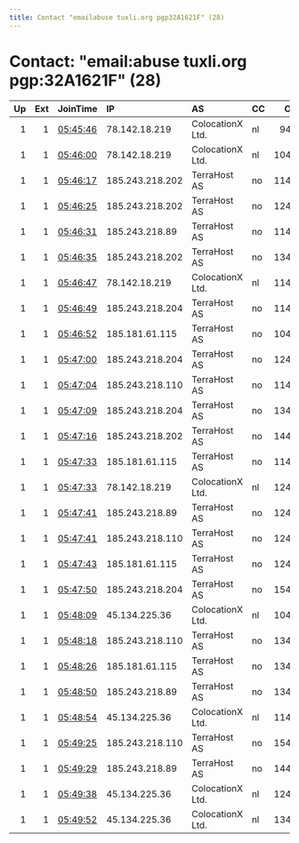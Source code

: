 ```yaml
---
title: Contact "emailabuse tuxli.org pgp32A1621F" (28)
---
```


# Contact: "email:abuse tuxli.org pgp:32A1621F" (28)

|   Up |   Ext | JoinTime                                                                                              | IP              | AS               | CC   |   ORp |   Dirp | OS    | Version   | Nickname   |   eFamMembers |
|-----:|------:|:------------------------------------------------------------------------------------------------------|:----------------|:-----------------|:-----|------:|-------:|:------|:----------|:-----------|--------------:|
|    1 |     1 | [05:45:46](https://nusenu.github.io/OrNetStats/w/relay/3EF2D316BC791FF4B9460B41A6C31EC44C525619.html) | 78.142.18.219   | ColocationX Ltd. | nl   |  9444 |      0 | Linux | 0.4.7.13  | bauruine   |           110 |
|    1 |     1 | [05:46:00](https://nusenu.github.io/OrNetStats/w/relay/9D1B5CC297B556647797F71F9B63BA2EADF5EFD6.html) | 78.142.18.219   | ColocationX Ltd. | nl   | 10444 |      0 | Linux | 0.4.7.13  | bauruine   |           110 |
|    1 |     1 | [05:46:17](https://nusenu.github.io/OrNetStats/w/relay/5D53A35FD74AFB4614F982EF9983826C3DAE08EF.html) | 185.243.218.202 | TerraHost AS     | no   | 11443 |      0 | Linux | 0.4.7.13  | bauruine   |           110 |
|    1 |     1 | [05:46:25](https://nusenu.github.io/OrNetStats/w/relay/EA08FDC39F2FF1EDEC7659AC734557A99F11E84C.html) | 185.243.218.202 | TerraHost AS     | no   | 12443 |      0 | Linux | 0.4.7.13  | bauruine   |           110 |
|    1 |     1 | [05:46:31](https://nusenu.github.io/OrNetStats/w/relay/7B3888C181BBDF6B56919DA1ED5AD1CB0B6DFD2E.html) | 185.243.218.89  | TerraHost AS     | no   | 11443 |      0 | Linux | 0.4.7.13  | bauruine   |           110 |
|    1 |     1 | [05:46:35](https://nusenu.github.io/OrNetStats/w/relay/3E1DE9EA0F5C7EA10C1DDFBAA2DB3A241A88B4DD.html) | 185.243.218.202 | TerraHost AS     | no   | 13443 |      0 | Linux | 0.4.7.13  | bauruine   |           110 |
|    1 |     1 | [05:46:47](https://nusenu.github.io/OrNetStats/w/relay/6B3B7DC3FB095A81CA788A94B3F4F220BA172104.html) | 78.142.18.219   | ColocationX Ltd. | nl   | 11444 |      0 | Linux | 0.4.7.13  | bauruine   |           110 |
|    1 |     1 | [05:46:49](https://nusenu.github.io/OrNetStats/w/relay/8CA535008585A6DA7A673A9C4E275FFB7A51854E.html) | 185.243.218.204 | TerraHost AS     | no   | 11443 |      0 | Linux | 0.4.7.13  | bauruine   |           110 |
|    1 |     1 | [05:46:52](https://nusenu.github.io/OrNetStats/w/relay/ECB3B4B74E91B0BC446215EB264479BDAE53E48C.html) | 185.181.61.115  | TerraHost AS     | no   | 10443 |      0 | Linux | 0.4.7.13  | bauruine   |           110 |
|    1 |     1 | [05:47:00](https://nusenu.github.io/OrNetStats/w/relay/F1A3439F09057EF64CCC741FE2FD42FD5A183B00.html) | 185.243.218.204 | TerraHost AS     | no   | 12443 |      0 | Linux | 0.4.7.13  | bauruine   |           110 |
|    1 |     1 | [05:47:04](https://nusenu.github.io/OrNetStats/w/relay/6E6E11155BE3E7F38BA3702AB5BA18C9139D8734.html) | 185.243.218.110 | TerraHost AS     | no   | 11443 |      0 | Linux | 0.4.7.13  | bauruine   |           110 |
|    1 |     1 | [05:47:09](https://nusenu.github.io/OrNetStats/w/relay/CF9A87A139A0D03AE7784F7D2DB4207665832A35.html) | 185.243.218.204 | TerraHost AS     | no   | 13443 |      0 | Linux | 0.4.7.13  | bauruine   |           110 |
|    1 |     1 | [05:47:16](https://nusenu.github.io/OrNetStats/w/relay/4F0943BCB1EA09D3A4FC05221950E3D73912B8FE.html) | 185.243.218.202 | TerraHost AS     | no   | 14443 |      0 | Linux | 0.4.7.13  | bauruine   |           110 |
|    1 |     1 | [05:47:33](https://nusenu.github.io/OrNetStats/w/relay/3A5134824DA7B1F490FD9853BFBF7E0AE50E3871.html) | 185.181.61.115  | TerraHost AS     | no   | 11443 |      0 | Linux | 0.4.7.13  | bauruine   |           110 |
|    1 |     1 | [05:47:33](https://nusenu.github.io/OrNetStats/w/relay/92F187D29A0F0DAEB929511D8870F3E9F0F46D46.html) | 78.142.18.219   | ColocationX Ltd. | nl   | 12444 |      0 | Linux | 0.4.7.13  | bauruine   |           110 |
|    1 |     1 | [05:47:41](https://nusenu.github.io/OrNetStats/w/relay/D034A1475CD6BB68A1F465B231ED90FB045AEBAA.html) | 185.243.218.89  | TerraHost AS     | no   | 12443 |      0 | Linux | 0.4.7.13  | bauruine   |           110 |
|    1 |     1 | [05:47:41](https://nusenu.github.io/OrNetStats/w/relay/E656030DDFEA6B38A590612BFE419DBC0649A74D.html) | 185.243.218.110 | TerraHost AS     | no   | 12443 |      0 | Linux | 0.4.7.13  | bauruine   |           110 |
|    1 |     1 | [05:47:43](https://nusenu.github.io/OrNetStats/w/relay/8CB12C1DDD2071C6F6CB09D73523689F1D351788.html) | 185.181.61.115  | TerraHost AS     | no   | 12443 |      0 | Linux | 0.4.7.13  | bauruine   |           110 |
|    1 |     1 | [05:47:50](https://nusenu.github.io/OrNetStats/w/relay/977FE9A7634A592C0A704F226E5B70DCF71A9197.html) | 185.243.218.204 | TerraHost AS     | no   | 15443 |      0 | Linux | 0.4.7.13  | bauruine   |           110 |
|    1 |     1 | [05:48:09](https://nusenu.github.io/OrNetStats/w/relay/80A7B26CBDADE9CCEAEC648286CEA43C6AEA1903.html) | 45.134.225.36   | ColocationX Ltd. | nl   | 10444 |      0 | Linux | 0.4.7.13  | bauruine   |           110 |
|    1 |     1 | [05:48:18](https://nusenu.github.io/OrNetStats/w/relay/F8C996BDC49BE4D4C41759B08C6D872B3243B6B7.html) | 185.243.218.110 | TerraHost AS     | no   | 13443 |      0 | Linux | 0.4.7.13  | bauruine   |           110 |
|    1 |     1 | [05:48:26](https://nusenu.github.io/OrNetStats/w/relay/45FA08CC2A41FE183E4FF5DEDB3AAB13C01FAD39.html) | 185.181.61.115  | TerraHost AS     | no   | 13443 |      0 | Linux | 0.4.7.13  | bauruine   |           110 |
|    1 |     1 | [05:48:50](https://nusenu.github.io/OrNetStats/w/relay/D342A468F1AFA93C9BD96D7ECDB5054F95662BE3.html) | 185.243.218.89  | TerraHost AS     | no   | 13443 |      0 | Linux | 0.4.7.13  | bauruine   |           110 |
|    1 |     1 | [05:48:54](https://nusenu.github.io/OrNetStats/w/relay/7D3FE4DD268E05D26B540F84CD3DC40FA6EB80AE.html) | 45.134.225.36   | ColocationX Ltd. | nl   | 11444 |      0 | Linux | 0.4.7.13  | bauruine   |           110 |
|    1 |     1 | [05:49:25](https://nusenu.github.io/OrNetStats/w/relay/06A64BF11983B8323FF7EEDCE5C35A0543523B54.html) | 185.243.218.110 | TerraHost AS     | no   | 15443 |      0 | Linux | 0.4.7.13  | bauruine   |           110 |
|    1 |     1 | [05:49:29](https://nusenu.github.io/OrNetStats/w/relay/6A964803EF1224F0F3E87D4F6A7F65C7DB4C1AA8.html) | 185.243.218.89  | TerraHost AS     | no   | 14443 |      0 | Linux | 0.4.7.13  | bauruine   |           110 |
|    1 |     1 | [05:49:38](https://nusenu.github.io/OrNetStats/w/relay/5E4EFF478027C5457C4E38AD4C9AD7ED3385C7E5.html) | 45.134.225.36   | ColocationX Ltd. | nl   | 12444 |      0 | Linux | 0.4.7.13  | bauruine   |           110 |
|    1 |     1 | [05:49:52](https://nusenu.github.io/OrNetStats/w/relay/D16AEF62181187D63DA3832DD0A968BC210090DD.html) | 45.134.225.36   | ColocationX Ltd. | nl   | 13444 |      0 | Linux | 0.4.7.13  | bauruine   |           110 |
